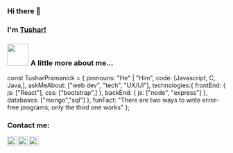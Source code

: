 ### Hi there 👋
### I'm [Tushar!](https://linktr.ee/Shincreates) 


### <img src="https://media.giphy.com/media/VgCDAzcKvsR6OM0uWg/giphy.gif" width="50"> A little more about me...

const TusharPramanick = {
    pronouns: "He" | "Him",
    code: [Javascript, C, Java,],
    askMeAbout: ["web dev", "tech", "UX/UI"],
    technologies:{
       frontEnd: {
            js: ["React"],
            css: ["bootstrap",]
        },
        backEnd: {
            js: ["node", "express"]
        },
        databases: ["mongo","sql"]
    },
    funFact: "There are two ways to write error-free programs; only the third one works"
}; 



### Contact me:

[<img align="left" alt="Tushar Pramanick | LinkedIn" width="22px" src="https://cdn.jsdelivr.net/npm/simple-icons@v3/icons/linkedin.svg" />][linkedin]
[<img align="left" alt="Tushar Pramanick | Twitter" width="22px" src="https://cdn.jsdelivr.net/npm/simple-icons@v3/icons/twitter.svg" />][twitter]
[<img align="left" alt="Tushar Pramanick | Instagram" width="22px" src="https://cdn.jsdelivr.net/npm/simple-icons@v3/icons/instagram.svg" />][instagram]


[linkedin]: https://www.linkedin.com/in/tushar-pramanick/
[twitter]: https://twitter.com/Tusharcreates
[instagram]: https://www.instagram.com/shincreates/
